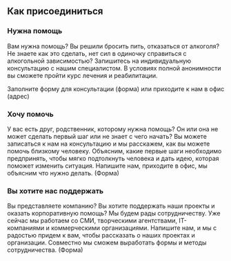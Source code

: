 ## Как присоединиться

### Нужна помощь

Вам нужна помощь? Вы решили бросить пить, отказаться от алкоголя? Не знаете как это сделать, нет сил в одиночку справиться с алкогольной зависимостью? Запишитесь на индивидуальную консультацию с нашим специалистом. В условиях полной анонимности вы сможете пройти курс лечения и реабилитации. 

Заполните форму для консультации (форма) или приходите к нам в офис (адрес)

### Хочу помочь

У вас есть друг, родственник, которому нужна помощь? Он или она не может сделать первый шаг или не знает с чего начать? Вы можете записаться к нам на консультацию и мы расскажем, как вы можете помочь близкому человеку. Объясним, какие первые шаги необходимо предпринять, чтобы мягко подтолкнуть человека и дать идею, которая поможет изменить ситуация. Напишите нам, приходите в офис, мы объясним что нужно делать. (Форма)

### Вы хотите нас поддержать

Вы представляете компанию? Вы хотите поддержать наши проекты и оказать корпоративную помощь? Мы будем рады сотрудничеству. Уже сейчас мы работаем со СМИ, творческими агентствами, IT- компаниями и коммерческими организациями. Напишите нам, и мы с радостью придем к вам, чтобы рассказать о наших проектах и организации. Совместно мы сможем выработать формы и методы сотрудничества. (Форма)
